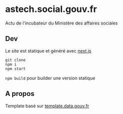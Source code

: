 # astech.social.gouv.fr

Actu de l'incubateur du Ministère des affaires sociales

## Dev

Le site est statique et généré avec [next.js](https://github.com/zeit/next.js)

```
git clone
npm i
npm start
```

`npm build` pour builder une version statique

## A propos

Template basé sur [template.data.gouv.fr](https://github.com/etalab/template.data.gouv.fr)

